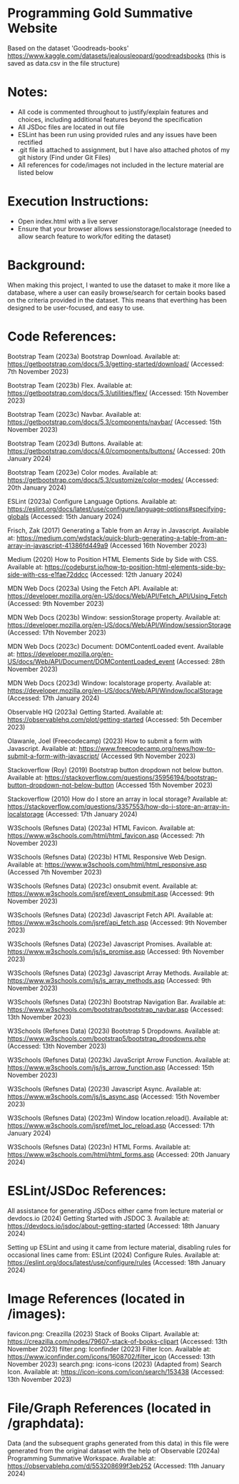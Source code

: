 # Programming Gold Summative Website
Based on the dataset 'Goodreads-books' https://www.kaggle.com/datasets/jealousleopard/goodreadsbooks (this is saved as data.csv in the file structure)

# Notes:
- All code is commented throughout to justify/explain features and choices, including additional features beyond the specification
- All JSDoc files are located in out file
- ESLint has been run using provided rules and any issues have been rectified
- .git file is attached to assignment, but I have also attached photos of my git history (Find under Git Files)
- All references for code/images not included in the lecture material are listed below

# Execution Instructions:
- Open index.html with a live server
- Ensure that your browser allows sessionstorage/localstorage (needed to allow search feature to work/for editing the dataset)

# Background:
When making this project, I wanted to use the dataset to make it more like a database, where a user can easily browse/search for certain books based on the criteria provided in the dataset. This means that everthing has been designed to be user-focused, and easy to use.

# Code References:
Bootstrap Team (2023a) Bootstrap Download. Available at: https://getbootstrap.com/docs/5.3/getting-started/download/ (Accessed: 7th November 2023)

Bootstrap Team (2023b) Flex. Available at: https://getbootstrap.com/docs/5.3/utilities/flex/ (Accessed: 15th November 2023)

Bootstrap Team (2023c) Navbar. Available at: https://getbootstrap.com/docs/5.3/components/navbar/ (Accessed: 15th November 2023)

Bootstrap Team (2023d) Buttons. Available at: https://getbootstrap.com/docs/4.0/components/buttons/ (Accessed: 20th January 2024)

Bootstrap Team (2023e) Color modes. Available at: https://getbootstrap.com/docs/5.3/customize/color-modes/ (Accessed: 20th January 2024)

ESLint (2023a) Configure Language Options. Available at: https://eslint.org/docs/latest/use/configure/language-options#specifying-globals (Accessed: 15th January 2024)

Frisch, Zak (2017) Generating a Table from an Array in Javascript. Available at: https://medium.com/wdstack/quick-blurb-generating-a-table-from-an-array-in-javascript-41386fd449a9 (Accessed 16th November 2023)

Medium (2020) How to Position HTML Elements Side by Side with CSS. Available at: https://codeburst.io/how-to-position-html-elements-side-by-side-with-css-e1fae72ddcc (Accessed: 12th January 2024)

MDN Web Docs (2023a) Using the Fetch API. Available at: https://developer.mozilla.org/en-US/docs/Web/API/Fetch_API/Using_Fetch (Accessed: 9th November 2023)

MDN Web Docs (2023b) Window: sessionStorage property. Available at: https://developer.mozilla.org/en-US/docs/Web/API/Window/sessionStorage (Accessed: 17th November 2023)

MDN Web Docs (2023c) Document: DOMContentLoaded event. Available at: https://developer.mozilla.org/en-US/docs/Web/API/Document/DOMContentLoaded_event (Accessed: 28th November 2023)

MDN Web Docs (2023d) Window: localstorage property. Available at: https://developer.mozilla.org/en-US/docs/Web/API/Window/localStorage (Accessed: 17th January 2024)

Observable HQ (2023a) Getting Started. Available at: https://observablehq.com/plot/getting-started (Accessed: 5th December 2023)

Olawanle, Joel (Freecodecamp) (2023) How to submit a form with Javascript. Available at: https://www.freecodecamp.org/news/how-to-submit-a-form-with-javascript/ (Accessed 9th November 2023)

Stackoverflow (Roy) (2019) Bootstrap button dropdown not below button. Available at: https://stackoverflow.com/questions/35956194/bootstrap-button-dropdown-not-below-button (Accessed 15th November 2023)

Stackoverflow (2010) How do I store an array in local storage? Available at: https://stackoverflow.com/questions/3357553/how-do-i-store-an-array-in-localstorage (Accessed: 17th January 2024)

W3Schools (Refsnes Data) (2023a) HTML Favicon. Available at: https://www.w3schools.com/html/html_favicon.asp (Accessed: 7th November 2023)

W3Schools (Refsnes Data) (2023b) HTML Responsive Web Design. Available at: https://www.w3schools.com/html/html_responsive.asp (Accessed 7th November 2023)

W3Schools (Refsnes Data) (2023c) onsubmit event. Available at: https://www.w3schools.com/jsref/event_onsubmit.asp (Accessed: 9th November 2023)

W3Schools (Refsnes Data) (2023d) Javascript Fetch API. Available at: https://www.w3schools.com/jsref/api_fetch.asp (Accessed: 9th November 2023)

W3Schools (Refsnes Data) (2023e) Javascript Promises. Available at: https://www.w3schools.com/js/js_promise.asp (Accessed: 9th November 2023)

W3Schools (Refsnes Data) (2023g) Javascript Array Methods. Available at: https://www.w3schools.com/js/js_array_methods.asp (Accessed: 9th November 2023)

W3Schools (Refsnes Data) (2023h) Bootstrap Navigation Bar. Available at: https://www.w3schools.com/bootstrap/bootstrap_navbar.asp (Accessed: 13th November 2023)

W3Schools (Refsnes Data) (2023i) Bootstrap 5 Dropdowns. Available at: https://www.w3schools.com/bootstrap5/bootstrap_dropdowns.php (Accessed: 13th November 2023)

W3Schools (Refsnes Data) (2023k) JavaScript Arrow Function. Available at: https://www.w3schools.com/js/js_arrow_function.asp (Accessed: 15th November 2023)

W3Schools (Refsnes Data) (2023l) Javascript Async. Available at: https://www.w3schools.com/js/js_async.asp (Accessed: 15th November 2023)

W3Schools (Refsnes Data) (2023m) Window location.reload(). Available at: https://www.w3schools.com/jsref/met_loc_reload.asp (Accessed: 17th January 2024)

W3Schools (Refsnes Data) (2023n) HTML Forms. Available at: https://www.w3schools.com/html/html_forms.asp (Accessed: 20th January 2024)

# ESLint/JSDoc References:
All assistance for generating JSDocs either came from lecture material or devdocs.io (2024) Getting Started with JSDOC 3. Available at: https://devdocs.io/jsdoc/about-getting-started (Accessed: 18th January 2024)

Setting up ESLint and using it came from lecture material, disabling rules for occasional lines came from: ESLint (2024) Configure Rules. Available at: https://eslint.org/docs/latest/use/configure/rules (Accessed: 18th January 2024)

# Image References (located in /images):
favicon.png: Creazilla (2023) Stack of Books Clipart. Available at: https://creazilla.com/nodes/79607-stack-of-books-clipart (Accessed: 13th November 2023)
filter.png: Iconfinder (2023) Filter Icon. Available at: https://www.iconfinder.com/icons/1608702/filter_icon (Accessed: 13th November 2023)
search.png: icons-icons (2023) (Adapted from) Search Icon. Available at: https://icon-icons.com/icon/search/153438 (Accessed: 13th November 2023)

# File/Graph References (located in /graphdata):
Data (and the subsequent graphs generated from this data) in this file were generated from the original dataset with the help of Observable (2024a) Programming Summative Workspace. Available at: https://observablehq.com/d/553208699f3eb252 (Accessed: 11th January 2024) 